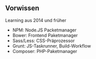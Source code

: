 ##  Vorwissen
Learning aus 2014 und früher

- NPM: Node.JS Packetmanager
- Bower: Frontend Paketmanager
- Sass/Less: CSS-Präprozessor
- Grunt: JS-Taskrunner, Build-Workflow
- Composer: PHP-Paketmanager
